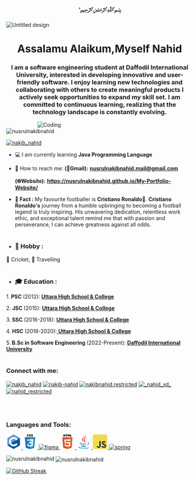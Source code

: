 <h5 align="center"><b> 'بِسْمِ ٱللَّٰهِ ٱلرَّحْمَٰنِ ٱلرَّحِيمِ </b></h5>  
   
![Untitled design](https://github.com/nusrulnakibnahid/nusrulnakibnahid/assets/105875914/fa591b5b-7f9a-4dbc-9971-4dd050facf9b)


 
<h1 align="center">Assalamu Alaikum,Myself Nahid</h1>
<h3 align="center">I am a software engineering student at Daffodil International University, interested in developing innovative and user-friendly software. I enjoy learning new technologies and collaborating with others to create meaningful products I actively seek opportunities to expand my skill set. I am committed to continuous learning, realizing that the technology landscape is constantly evolving.</h3>
<img align="right" alt="Coding" width="420" src="https://camo.githubusercontent.com/7de37139d0b4c1ce40865e799b446c0e963a3dd8fb68d239707237c40604fa3d/68747470733a2f2f63646e2e6472696262626c652e636f6d2f75736572732f3733303730332f73637265656e73686f74732f363538313234332f6176656e746f2e676966">
 

<p align="left"> <img src="https://komarev.com/ghpvc/?username=nusrulnakibnahid&label=Profile%20views&color=0e75b6&style=flat" alt="nusrulnakibnahid" /> </p>

<p align="left"> <a href="https://twitter.com/nakib_nahid" target="blank"><img src="https://img.shields.io/twitter/follow/nakib_nahid?logo=twitter&style=for-the-badge" alt="nakib_nahid" /></a> </p>

- 💻 I am currently learning **Java Programming Language**

- 🔗 How to reach me:
<b>(📧Gmail):</b> **nusrulnakibnahid.mail@gmail.com** <br> </br>
<b>(🌐Website):</b> **https://nusrulnakibnahid.github.io/My-Portfolio-Website/**


- <b> 🧾 Fact : </b> My favourite footballer is **Cristiano Ronaldo**🐐. **Cristiano Ronaldo's** journey from a humble upbringing to becoming a football legend is truly inspiring. His unwavering dedication, relentless work ethic, and exceptional talent remind me that with passion and perseverance, I can achieve greatness against all odds.
<br> </br>

- <b><h3> 🎯 Hobby : </h3></b>

🏏 Cricket, 🧳 Travelling
<br> </br>

- <b> <h3>🎓 Education : </h3></b>

1.<b> PSC </b> (2012): <a href="https://en.wikipedia.org/wiki/Uttara_High_School_and_College" target="_blank"> <b> Uttara High School & College </b> </a> 

2.<b> JSC </b>  (2015): <a href="https://en.wikipedia.org/wiki/Uttara_High_School_and_College" target="_blank"> <b> Uttara High School & College </b> </a> 

3.<b> SSC </b> (2016-2018): <a href="https://en.wikipedia.org/wiki/Uttara_High_School_and_College" target="_blank"> <b> Uttara High School & College </b> </a> 

4.<b> HSC</b> (2018-2020):<a href="https://en.wikipedia.org/wiki/Uttara_High_School_and_College" target="_blank"> <b> Uttara High School & College </b> </a> 

5.<b> B.Sc in Software Engineering </b> (2022-Present): <a href="https://daffodilvarsity.edu.bd/" target="_blank"> <b> Daffodil International University </b> </a> 
<br> </br>

<h3 align="left">Connect with me:</h3>
<p align="left">
<a href="https://twitter.com/nakib_nahid" target="blank"><img align="center" src="https://raw.githubusercontent.com/rahuldkjain/github-profile-readme-generator/master/src/images/icons/Social/twitter.svg" alt="nakib_nahid" height="30" width="40" /></a>
<a href="https://linkedin.com/in/nakib-nahid" target="blank"><img align="center" src="https://raw.githubusercontent.com/rahuldkjain/github-profile-readme-generator/master/src/images/icons/Social/linked-in-alt.svg" alt="nakib-nahid" height="30" width="40" /></a>
<a href="https://fb.com/nakibnahid.restricted" target="blank"><img align="center" src="https://raw.githubusercontent.com/rahuldkjain/github-profile-readme-generator/master/src/images/icons/Social/facebook.svg" alt="nakibnahid.restricted" height="30" width="40" /></a>
<a href="https://instagram.com/_nahid_xd_" target="blank"><img align="center" src="https://raw.githubusercontent.com/rahuldkjain/github-profile-readme-generator/master/src/images/icons/Social/instagram.svg" alt="_nahid_xd_" height="30" width="40" /></a>
<a href="https://discord.gg/nahid_restricted" target="blank"><img align="center" src="https://raw.githubusercontent.com/rahuldkjain/github-profile-readme-generator/master/src/images/icons/Social/discord.svg" alt="nahid_restricted" height="30" width="40" /></a>
</p>

<br> </br>
<h3 align="left">Languages and Tools:</h3>
<p align="left"> <a href="https://www.cprogramming.com/" target="_blank" rel="noreferrer"> <img src="https://raw.githubusercontent.com/devicons/devicon/master/icons/c/c-original.svg" alt="c" width="40" height="40"/> </a> <a href="https://www.w3schools.com/css/" target="_blank" rel="noreferrer"> <img src="https://raw.githubusercontent.com/devicons/devicon/master/icons/css3/css3-original-wordmark.svg" alt="css3" width="40" height="40"/> </a> <a href="https://www.figma.com/" target="_blank" rel="noreferrer"> <img src="https://www.vectorlogo.zone/logos/figma/figma-icon.svg" alt="figma" width="40" height="40"/> </a> <a href="https://www.w3.org/html/" target="_blank" rel="noreferrer"> <img src="https://raw.githubusercontent.com/devicons/devicon/master/icons/html5/html5-original-wordmark.svg" alt="html5" width="40" height="40"/> </a> <a href="https://www.java.com" target="_blank" rel="noreferrer"> <img src="https://raw.githubusercontent.com/devicons/devicon/master/icons/java/java-original.svg" alt="java" width="40" height="40"/> </a> <a href="https://developer.mozilla.org/en-US/docs/Web/JavaScript" target="_blank" rel="noreferrer"> <img src="https://raw.githubusercontent.com/devicons/devicon/master/icons/javascript/javascript-original.svg" alt="javascript" width="40" height="40"/> </a> <a href="https://spring.io/" target="_blank" rel="noreferrer"> <img src="https://www.vectorlogo.zone/logos/springio/springio-icon.svg" alt="spring" width="40" height="40"/> </a> </p>

<p><img align="left" src="https://github-readme-stats.vercel.app/api/top-langs?username=nusrulnakibnahid&show_icons=true&locale=en&layout=compact" alt="nusrulnakibnahid" /></p>

<p>&nbsp;<img align="center" src="https://github-readme-stats.vercel.app/api?username=nusrulnakibnahid&show_icons=true&locale=en" alt="nusrulnakibnahid" /></p>

<a href="https://git.io/streak-stats"><img src="https://github-readme-streak-stats.herokuapp.com?user=nusrulnakibnahid&theme=transparent&card_width=550" alt="GitHub Streak" /></a>
